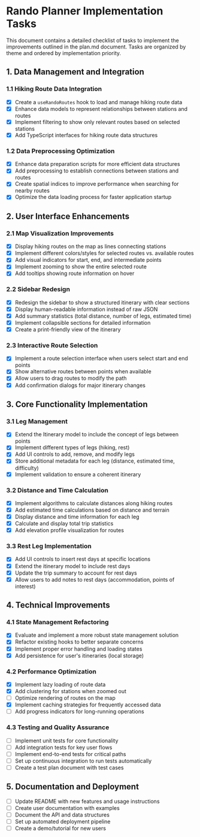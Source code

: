 # Rando Planner Implementation Tasks

This document contains a detailed checklist of tasks to implement the improvements outlined in the plan.md document. Tasks are organized by theme and ordered by implementation priority.

## 1. Data Management and Integration

### 1.1 Hiking Route Data Integration
- [x] Create a `useRandoRoutes` hook to load and manage hiking route data
- [x] Enhance data models to represent relationships between stations and routes
- [x] Implement filtering to show only relevant routes based on selected stations
- [x] Add TypeScript interfaces for hiking route data structures

### 1.2 Data Preprocessing Optimization
- [x] Enhance data preparation scripts for more efficient data structures
- [x] Add preprocessing to establish connections between stations and routes
- [x] Create spatial indices to improve performance when searching for nearby routes
- [x] Optimize the data loading process for faster application startup

## 2. User Interface Enhancements

### 2.1 Map Visualization Improvements
- [x] Display hiking routes on the map as lines connecting stations
- [x] Implement different colors/styles for selected routes vs. available routes
- [x] Add visual indicators for start, end, and intermediate points
- [x] Implement zooming to show the entire selected route
- [x] Add tooltips showing route information on hover

### 2.2 Sidebar Redesign
- [x] Redesign the sidebar to show a structured itinerary with clear sections
- [x] Display human-readable information instead of raw JSON
- [x] Add summary statistics (total distance, number of legs, estimated time)
- [x] Implement collapsible sections for detailed information
- [x] Create a print-friendly view of the itinerary

### 2.3 Interactive Route Selection
- [x] Implement a route selection interface when users select start and end points
- [x] Show alternative routes between points when available
- [x] Allow users to drag routes to modify the path
- [x] Add confirmation dialogs for major itinerary changes

## 3. Core Functionality Implementation

### 3.1 Leg Management
- [x] Extend the Itinerary model to include the concept of legs between points
- [x] Implement different types of legs (hiking, rest)
- [x] Add UI controls to add, remove, and modify legs
- [x] Store additional metadata for each leg (distance, estimated time, difficulty)
- [x] Implement validation to ensure a coherent itinerary

### 3.2 Distance and Time Calculation
- [x] Implement algorithms to calculate distances along hiking routes
- [x] Add estimated time calculations based on distance and terrain
- [x] Display distance and time information for each leg
- [x] Calculate and display total trip statistics
- [x] Add elevation profile visualization for routes

### 3.3 Rest Leg Implementation
- [x] Add UI controls to insert rest days at specific locations
- [x] Extend the itinerary model to include rest days
- [x] Update the trip summary to account for rest days
- [x] Allow users to add notes to rest days (accommodation, points of interest)

## 4. Technical Improvements

### 4.1 State Management Refactoring
- [x] Evaluate and implement a more robust state management solution
- [x] Refactor existing hooks to better separate concerns
- [x] Implement proper error handling and loading states
- [x] Add persistence for user's itineraries (local storage)

### 4.2 Performance Optimization
- [x] Implement lazy loading of route data
- [x] Add clustering for stations when zoomed out
- [ ] Optimize rendering of routes on the map
- [x] Implement caching strategies for frequently accessed data
- [ ] Add progress indicators for long-running operations

### 4.3 Testing and Quality Assurance
- [ ] Implement unit tests for core functionality
- [ ] Add integration tests for key user flows
- [ ] Implement end-to-end tests for critical paths
- [ ] Set up continuous integration to run tests automatically
- [ ] Create a test plan document with test cases

## 5. Documentation and Deployment

- [ ] Update README with new features and usage instructions
- [ ] Create user documentation with examples
- [ ] Document the API and data structures
- [ ] Set up automated deployment pipeline
- [ ] Create a demo/tutorial for new users
